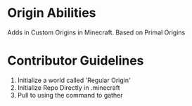 # Origin Abilities

Adds in Custom Origins in Minecraft.
Based on Primal Origins

# Contributor Guidelines

1. Initialize a world called 'Regular Origin'
2. Initialize Repo Directly in .minecraft
3. Pull to using the command to gather
